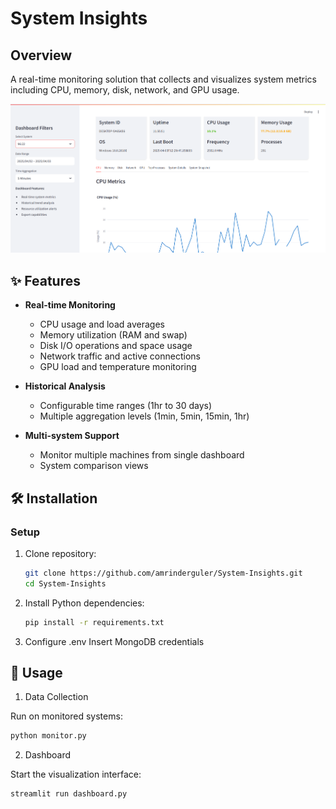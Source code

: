 # System Insights

## Overview
A real-time monitoring solution that collects and visualizes system metrics including CPU, memory, disk, network, and GPU usage.

![Dashboard Preview](assets/dashboard-preview.png)

## ✨ Features
- **Real-time Monitoring**
  - CPU usage and load averages
  - Memory utilization (RAM and swap)
  - Disk I/O operations and space usage
  - Network traffic and active connections
  - GPU load and temperature monitoring

- **Historical Analysis**
  - Configurable time ranges (1hr to 30 days)
  - Multiple aggregation levels (1min, 5min, 15min, 1hr)

- **Multi-system Support**
  - Monitor multiple machines from single dashboard
  - System comparison views

## 🛠️ Installation

### Setup
1. Clone repository:
   ```bash
   git clone https://github.com/amrinderguler/System-Insights.git
   cd System-Insights
   ```
2. Install Python dependencies:
    ```bash
    pip install -r requirements.txt
    ```

3. Configure .env
   Insert MongoDB credentials

## 🚀 Usage

1. Data Collection

Run on monitored systems:
```bash
python monitor.py
```

2. Dashboard

Start the visualization interface:
```bash
streamlit run dashboard.py
```
    

